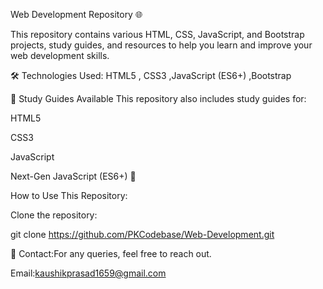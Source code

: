 Web Development Repository 🌐

This repository contains various HTML, CSS, JavaScript, and Bootstrap projects, study guides, and resources to help you learn and improve your web development skills.

🛠️ Technologies Used: HTML5 , CSS3 ,JavaScript (ES6+) ,Bootstrap 

📖 Study Guides Available
This repository also includes study guides for:

HTML5 

CSS3 

JavaScript 

Next-Gen JavaScript (ES6+) 🚀

How to Use This Repository:

Clone the repository:

git clone https://github.com/PKCodebase/Web-Development.git


📧 Contact:For any queries, feel free to reach out.

Email:kaushikprasad1659@gmail.com


